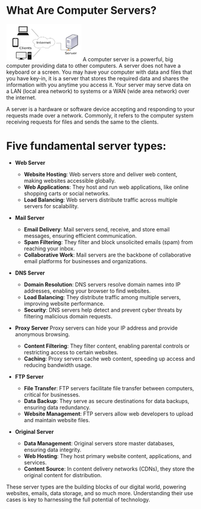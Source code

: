 # What Are Computer Servers?
<img src="/Images/server.png" width="200" height="100"/>
A computer server is a powerful, big computer providing data to other computers. A server does not have a keyboard or a screen. You may have your computer with data and files that you have key-in, it is a server that stores the required data and shares the information with you anytime you access it. Your server may serve data on a LAN (local area network) to systems or a WAN (wide area network) over the internet.

A server is a hardware or software device accepting and responding to your requests made over a network. Commonly, it refers to the computer system receiving requests for files and sends the same to the clients.

# Five fundamental server types:

- <b>Web Server</b>
    - <b>Website Hosting</b>: Web servers store and deliver web content, making websites accessible globally.
    - <b>Web Applications</b>: They host and run web applications, like online shopping carts or social networks.
    - <b>Load Balancing</b>: Web servers distribute traffic across multiple servers for scalability.

- <b>Mail Server</b>
    - <b>Email Delivery</b>: Mail servers send, receive, and store email messages, ensuring efficient communication.
    - <b>Spam Filtering</b>: They filter and block unsolicited emails (spam) from reaching your inbox.
    - <b>Collaborative Work</b>: Mail servers are the backbone of collaborative email platforms for businesses and organizations.

- <b>DNS Server</b>
    - <b>Domain Resolution</b>: DNS servers resolve domain names into IP addresses, enabling your browser to find websites.
    - <b>Load Balancing</b>: They distribute traffic among multiple servers, improving website performance.
    - <b>Security</b>: DNS servers help detect and prevent cyber threats by filtering malicious domain requests.

- <b>Proxy Server</b>
Proxy servers can hide your IP address and provide anonymous browsing.
    - <b>Content Filtering</b>: They filter content, enabling parental controls or restricting access to certain websites.
    - <b>Caching</b>: Proxy servers cache web content, speeding up access and reducing bandwidth usage.
- <b>FTP Server</b>
    - <b>File Transfer</b>: FTP servers facilitate file transfer between computers, critical for businesses.
    - <b>Data Backup</b>: They serve as secure destinations for data backups, ensuring data redundancy.
    - <b>Website Management</b>: FTP servers allow web developers to upload and maintain website files.

- <b>Original Server </b>
    - <b>Data Management</b>: Original servers store master databases, ensuring data integrity.
    - <b>Web Hosting</b>: They host primary website content, applications, and services.
    - <b>Content Source</b>: In content delivery networks (CDNs), they store the original content for distribution.

These server types are the building blocks of our digital world, powering websites, emails, data storage, and so much more. Understanding their use cases is key to harnessing the full potential of technology.